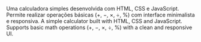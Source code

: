 Uma calculadora simples desenvolvida com HTML, CSS e JavaScript. Permite realizar operações básicas (+, −, ×, ÷, %) com interface minimalista e responsiva.
A simple calculator built with HTML, CSS and JavaScript. Supports basic math operations (+, −, ×, ÷, %) with a clean and responsive UI.
